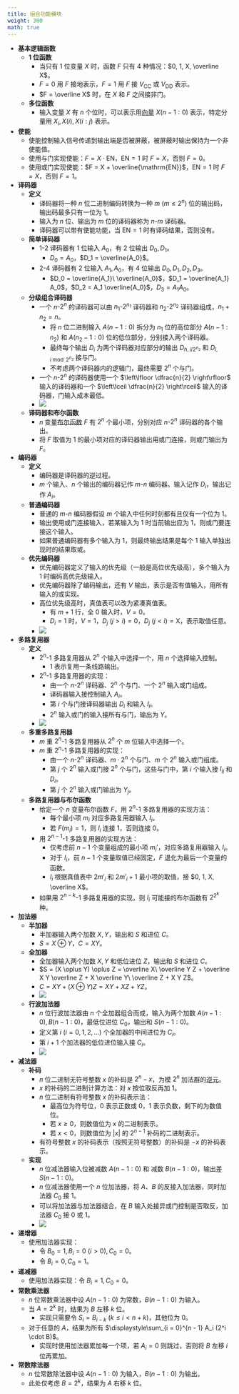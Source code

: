 ```yaml
---
title: 组合功能模块
weight: 300
math: true
---
```


- **基本逻辑函数**
    - **1 位函数**
        - 当只有 $1$ 位变量 $X$ 时，函数 $F$ 只有 $4$ 种情况：$0, 1, X, \overline X$。
        - $F = 0$ 用 $F$ 接地表示，$F = 1$ 用 $F$ 接 $V_{\mathrm{CC}}$ 或 $V_{\mathrm{DD}}$ 表示。
        - $F = \overline X$ 时，在 $X$ 和 $F$ 之间接非门。
    - **多位函数**
        - 输入变量 $X$ 有 $n$ 个位时，可以表示用[向量](/docs/mathematics/linear-algebra/vector) $X(n - 1:0)$ 表示，特定分量用 $X_i, X(i), X(i:j)$ 表示。
- **使能**
    - 使能控制输入信号传递到输出端是否被屏蔽，被屏蔽时输出保持为一个非使能值。
    - 使用与门实现使能：$F = X \cdot \mathrm{EN}$，$\mathrm{EN} = 1$ 时 $F = X$，否则 $F = 0$。
    - 使用或门实现使能：$F = X + \overline{\mathrm{EN}}$，$\mathrm{EN} = 1$ 时 $F = X$，否则 $F = 1$。
- **译码器**
    - **定义**
        - 译码器将一种 $n$ 位二进制编码转换为一种 $m\ (m \le 2^n)$ 位的输出码，输出码最多只有一位为 $1$。
        - 输入为 $n$ 位、输出为 $m$ 位的译码器称为 $n$-$m$ 译码器。
        - 译码器可以带有使能功能，当 $\mathrm{EN} = 1$ 时有译码结果，否则没有。
    - **简单译码器**
        - 1-2 译码器有 $1$ 位输入 $A_0$，有 $2$ 位输出 $D_0, D_1$。
            - $D_0 = A_0$，$D_1 = \overline{A_0}$。
        - 2-4 译码器有 $2$ 位输入 $A_1, A_0$，有 $4$ 位输出 $D_0, D_1, D_2, D_3$。
            - $D_0 = \overline{A_1}\ \overline{A_0}$，$D_1 = \overline{A_1} A_0$，$D_2 = A_1 \overline{A_0}$，$D_3 = A_1 A_0$。
    - **分级组合译码器**
	    - 一个 $n$-$2^n$ 的译码器可以由 $n_1$-$2^{n_1}$ 译码器和 $n_2$-$2^{n_2}$ 译码器组成，$n_1 + n_2 = n$。
		    - 将 $n$ 位二进制输入 $A(n - 1:0)$ 拆分为 $n_1$ 位的高位部分 $A(n - 1:n_2)$ 和 $A(n_2 - 1:0)$ 位的低位部分，分别接入两个译码器。
		    - 最终每个输出 $D_i$ 为两个译码器对应部分的输出 $D_{h,i / 2^{n_2}}$ 和 $D_{l, i \bmod 2^{n_2}}$ 接与门。
		    - 不考虑两个译码器内的逻辑门，最终需要 $2^n$ 个与门。
	    - 一个 $n$-$2^n$ 的译码器使用一个 $\left\lfloor \dfrac{n}{2} \right\rfloor$ 输入的译码器和一个 $\left\lceil \dfrac{n}{2} \right\rceil$ 输入的译码器，门输入成本最低。
        - ![](/images/by-name/combinational-module/layered-decoder.jpg)
    - **译码器和布尔函数**
    	- $n$ 变量[布尔函数](/docs/computer-science/digital-logic/combinational-logic-circuit#agoh98) $F$ 有 $2^n$ 个最小项，分别对应 $n$-$2^n$ 译码器的各个输出。
    	- 将 $F$ 取值为 $1$ 的最小项对应的译码器输出用或门连接，则或门输出为 $F$。
- **编码器**
	- **定义**
		- 编码器是译码器的逆过程。
		- $m$ 个输入、$n$ 个输出的编码器记作 $m$-$n$ 编码器。输入记作 $D_i$，输出记作 $A_i$。
	- **普通编码器**
		- 普通的 $m$-$n$ 编码器假设 $m$ 个输入中任何时刻都有且仅有一个位为 $1$。
		- 输出使用或门连接输入，若某输入为 $1$ 时当前输出应为 $1$，则或门要连接这个输入。
		- 如果普通编码器有多个输入为 $1$，则最终输出结果是每个 $1$ 输入单独出现时的结果取或。
	- **优先编码器**
		- 优先编码器定义了输入的优先级（一般是高位优先级高），多个输入为 $1$ 时编码高优先级输入。
		- 优先编码器除了编码输出，还有 $V$ 输出，表示是否有值输入，用所有输入的或实现。
		- 高位优先级高时，真值表可以改为紧凑真值表。
			- 有 $m + 1$ 行，全 $0$ 输入时，$V = 0$。
			- $D_i = 1$ 时，$V = 1$，$D_j\ (j > i) = 0$，$D_j\ (j < i) = \mathrm{X}$，表示取值任意。
        - ![](/images/by-name/combinational-module/compact-truth-table.jpg)
- **多路复用器**
    - **定义**
        - $2^n$-$1$ 多路复用器从 $2^n$ 个输入中选择一个，用 $n$ 个选择输入控制。
            - $1$ 表示复用一条线路输出。
        - $2^n$-$1$ 多路复用器的实现：
            - 由一个 $n$-$2^n$ 译码器、$2^n$ 个与门、一个 $2^n$ 输入或门组成。
            - 译码器输入接控制输入 $A_i$。
            - 第 $i$ 个与门接译码器输出 $D_i$ 和输入 $I_i$。
            - $2^n$ 输入或门的输入接所有与门，输出为 $Y$。
        - ![](/images/by-name/combinational-module/mux.jpg)
    - **多重多路复用器**
        - $m$ 重 $2^n$-$1$ 多路复用器从 $2^n$ 个 $m$ 位输入中选择一个。
        - $m$ 重 $2^n$-$1$ 多路复用器的实现：
            - 由一个 $n$-$2^n$ 译码器、$m \cdot 2^n$ 个与门、$m$ 个 $2^n$ 输入或门组成。
            - 第 $j$ 个 $2^n$ 输入或门接 $2^n$ 个与门，这些与门中，第 $i$ 个输入接 $I_{ij}$ 和 $D_i$。
            - 第 $j$ 个 $2^n$ 输入或门输出为 $Y_j$。
    - **多路复用器与布尔函数**
        - 给定一个 $n$ 变量布尔函数 $F$，用 $2^n$-$1$ 多路复用器的实现方法：
            - 每个最小项 $m_i$ 对应多路复用器输入 $I_i$。
            - 若 $F(m_i) = 1$，则 $I_i$ 连接 $1$，否则连接 $0$。
        - 用 $2^{n - 1}$-$1$ 多路复用器的实现方法：
            - 仅考虑前 $n - 1$ 个变量组成的最小项 $m_i'$，对应多路复用器输入 $I_i$。
            - 对于 $I_i$，前 $n - 1$ 个变量取值已经固定，$F$ 退化为最后一个变量的函数。
            - $I_i$ 根据真值表中 $2 m'_i$ 和 $2 m'_i + 1$ 最小项的取值，接 $0, 1, X, \overline X$。
        - 如果用 $2^{n - k}$-$1$ 多路复用器的实现，则 $I_i$ 可能接的布尔函数有 $2^{2^k}$ 种。
- **加法器**
    - **半加器**
        - 半加器输入两个加数 $X,Y$，输出和 $S$ 和进位 $C$。
        - $S = X \oplus Y$，$C = XY$。
    - **全加器**
        - 全加器输入两个加数 $X,Y$ 和低位进位 $Z$，输出和 $S$ 和进位 $C$。
        - $S = (X \oplus Y) \oplus Z = \overline X\  \overline Y Z + \overline X Y \overline Z + X \overline Y\ \overline Z + X Y Z$。
        - $C = X Y + (X \oplus Y) Z = X Y + X Z + Y Z$。
        - ![](/images/by-name/combinational-module/full-adder.jpg)
    - **行波加法器**
        - $n$ 位行波加法器由 $n$ 个全加器组合而成，输入为两个加数 $A(n - 1:0), B(n - 1:0)$，最低位进位 $C_0$，输出和 $S(n - 1:0)$。
        - 定义第 $i\ (i = 0, 1,2,\dots)$ 个全加器的中间进位为 $C_i$。
        - 第 $i + 1$ 个加法器的低位进位输入接 $C_i$。
        - ![](/images/by-name/combinational-module/adder.jpg)
- **减法器**
    - **补码**
        - $n$ 位二进制无符号整数 $x$ 的补码是 $2^n - x$，为模 $2^n$ 加法[群](/docs/mathematics/discrete-mathematics/group)的[逆元](/docs/mathematics/discrete-mathematics/algebraic-system#opv12f)。
        - $x$ 的补码的二进制计算方法：对 $x$ 按位取反再加 $1$。
        - $n$ 位二进制有符号整数 $x$ 的补码表示法：
            - 最高位为符号位，$0$ 表示正数或 $0$，$1$ 表示负数，剩下的为数值位。
            - 若 $x \ge 0$，则数值位为 $x$ 的二进制表示。
            - 若 $x < 0$，则数值位为 $|x|$ 的 $2^{n - 1}$ 补码的二进制表示。
        - 有符号整数 $x$ 的补码表示（按照无符号整数）的补码是 $-x$ 的补码表示。
    - **实现**
        - $n$ 位减法器输入位被减数 $A(n - 1:0)$ 和 减数 $B(n - 1:0)$，输出差 $S(n - 1:0)$。
        - $n$ 位减法器使用一个 $n$ 位加法器，将 $A$、$B$ 的反接入加法器，同时加法器 $C_0$ 接 $1$。
        - 可以将加法器与加法器结合，在 $B$ 输入处接异或门控制是否取反，加法器 $C_0$ 接 $0$ 或 $1$。
        - ![](/images/by-name/combinational-module/combined-adder.jpg)
- **递增器**
    - 使用加法器实现：
        - 令 $B_0 = 1, B_i = 0\ (i > 0), C_0 = 0$。
        - 令 $B_i = 0, C_0 = 1$。
- **递减器**
    - 使用加法器实现：令 $B_i = 1, C_0 = 0$。
- **常数乘法器**
    - $n$ 位常数乘法器中设 $A(n - 1:0)$ 为常数，$B(n - 1:0)$ 为输入。
    - 当 $A = 2^k$ 时，结果为 $B$ 左移 $k$ 位。
        - 实现只需要令 $S_i = B_{i - k}\ (k \le i < n + k)$，其他位为 $0$。
    - 对于任意的 $A$，结果为所有 $\displaystyle\sum_{i = 0}^{n - 1} A_i (2^i \cdot B)$。
        - 实现时使用加法器累加每一个项，若 $A_i = 0$ 则跳过，否则将 $B$ 左移 $i$ 位再累加。
- **常数除法器**
    - $n$ 位常数除法器中设 $A(n - 1:0)$ 为输入，$B(n - 1:0)$ 为输出。
    - 此处仅考虑 $B = 2^k$，结果为 $A$ 右移 $k$ 位。

